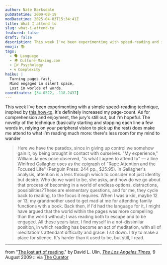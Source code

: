 ```yaml
---
author: Nate Barksdale
pubDatetime: 2009-08-19
modDatetime: 2025-04-03T15:34:41Z
title: What I attend to
slug: what-i-attend-to
featured: false
draft: false
description: This week I've been experimenting with speed-reading and its impact on my attention and enjoyment of literature.
emoji: 📚
tags:
  - 🗣️ Language
  - 🌍 Culture-Making.com
  - 🧘‍♂️ Psychology
  - 🌀 Complexity
haiku: |
  Turning pages fast,  
  Mind engaged in silent space,  
  Lost in worlds of words.
coordinates: [34.0522, -118.2437]
---
```


This week I've been experimenting with a simple speed-reading technique, inspired by [this how-to](http://www.fourhourworkweek.com/blog/2009/07/30/speed-reading-and-accelerated-learning/). It's definitely increased my page-count. As for comprehension and enjoyment, the jury's still out, but I'm hopeful. The novelty of the technique (basically starting and stopping each line a few words in, relying on your peripheral vision to pick up the rest) does make me attend to what I'm reading much more: there's less room for my mind to wander

> Here we have the paradox, since in giving up control we somehow gain it, by being brought in contact with ourselves. "My experience," William James once observed, "is what I agree to attend to" — a line Winifred Gallagher uses as the epigraph of "Rapt: Attention and the Focused Life" (Penguin Press: 244 pp., $25.95). In Gallagher's analysis, attention is a lens through which to consider not just identity but desire. Who do we want to be, she asks, and how do we go about that process of becoming in a world of endless options, distractions, possibilities?These are elementary questions, and for me, they cycle back to reading, to the focus it requires. When I was a kid, maybe 12 or 13, my grandmother used to get mad at me for attending family functions with a book. Back then, if I'd had the language for it, I might have argued that the world within the pages was more compelling than the world without; I was reading both to escape and to be engaged. All these years later, I find myself in a not-dissimilar position, in which reading has become an act of meditation, with all of meditation's attendant difficulty and grace. I sit down. I try to make a place for silence. It's harder than it used to be, but still, I read.

---

from "[The lost art of reading](http://web.archive.org/web/20140407031038/http://www.latimes.com/entertainment/news/arts/la-ca-reading9-2009aug09,0,4905017.story)," by David L. Ulin, [_The Los Angeles Times_](http://web.archive.org/web/20140407031038/http://www.latimes.com/entertainment/news/arts/la-ca-reading9-2009aug09,0,4905017.story), 9 August 2009 :: via [The Curator](https://www.google.com/search?q=%22The%20Curator%22%20curatormagazine.com)
